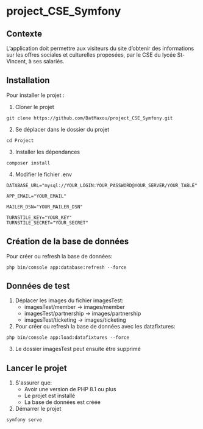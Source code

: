 # project_CSE_Symfony

## Contexte
L’application doit permettre aux visiteurs du site d’obtenir des informations sur les offres sociales et culturelles proposées, par le CSE du lycée St-Vincent, à ses salariés.

## Installation
Pour installer le projet :
1. Cloner le projet
```
git clone https://github.com/BatMaxou/project_CSE_Symfony.git
```
2. Se déplacer dans le dossier du projet
```
cd Project
```
3. Installer les dépendances
```
composer install
```
4. Modifier le fichier .env
```
DATABASE_URL="mysql://YOUR_LOGIN:YOUR_PASSWORD@YOUR_SERVER/YOUR_TABLE"

APP_EMAIL="YOUR_EMAIL"

MAILER_DSN="YOUR_MAILER_DSN"

TURNSTILE_KEY="YOUR_KEY"
TURNSTILE_SECRET="YOUR_SECRET"
```

## Création de la base de données
Pour créer ou refresh la base de données:
```
php bin/console app:database:refresh --force
```

## Données de test
1. Déplacer les images du fichier imagesTest:
    - imagesTest/member -> images/member
    - imagesTest/partnership -> images/partnership
    - imagesTest/ticketing -> images/ticketing
2. Pour créer ou refresh la base de données avec les datafixtures:
```
php bin/console app:load:datafixtures --force
```
3. Le dossier imagesTest peut ensuite être supprimé

## Lancer le projet
1. S'assurer que:
    - Avoir une version de PHP 8.1 ou plus
    - Le projet est installé
    - La base de données est créée
2. Démarrer le projet
```
symfony serve
```